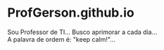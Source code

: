 # ProfGerson.github.io
Sou Professor de TI...
Busco aprimorar a cada dia...<br>
A palavra de ordem é: "keep calm!"...
